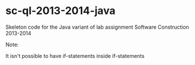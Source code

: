 sc-ql-2013-2014-java
====================

Skeleton code for the Java variant of lab assignment Software Construction 2013-2014


Note:

It isn't possible to have if-statements inside if-statements